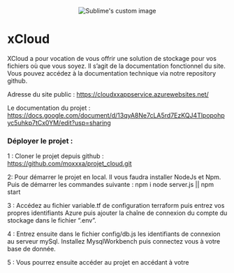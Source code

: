 


<p align="center">
  <img src="https://storagecloudxx.blob.core.windows.net/5-stanislas/5_clouds.png" alt="Sublime's custom image"/>
</p>

# xCloud

XCloud a pour vocation de vous offrir une solution de stockage pour vos fichiers où que vous soyez.
Il s’agit de la documentation fonctionnel du site. Vous pouvez accédez à la documentation technique via notre repository github.

Adresse du site public : https://cloudxxappservice.azurewebsites.net/

Le documentation du projet : https://docs.google.com/document/d/13qyA8Ne7cLA5rd7EzKQJ4Tlpopohpyc5uhkp7tCx0YM/edit?usp=sharing


### Déployer le projet :


1 : Cloner le projet depuis github : https://github.com/moxxxa/projet_cloud.git


2: Pour démarrer le projet en local. Il vous faudra installer NodeJs et Npm. Puis de démarrer les commandes suivante :
npm i
node server.js || npm start


3 : Accédez au fichier variable.tf de configuration terraform puis entrez vos propres identifiants Azure puis ajouter la chaîne de connexion du compte du stockage dans le fichier “.env”.


4 : Entrez ensuite dans le fichier config/db.js les identifiants de connexion au serveur mySql. Installez MysqlWorkbench puis connectez vous à votre base de donnée.


5 : Vous pourrez ensuite accéder au projet en accédant à votre
